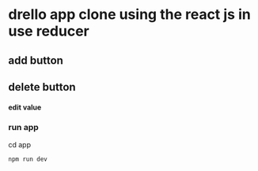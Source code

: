 # drello app clone using the react js in use reducer
## add button
## delete button 
#### edit value
### run app 

cd app

```
npm run dev 
```
